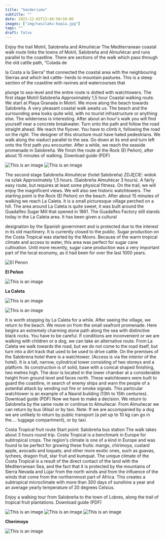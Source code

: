 ```yaml
---
title: "Senderismo"
subtitle: ""
date: 2023-12-02T13:49:50+10:00
images: ["img/naszlaku-kopia.jpg"]
tags: ""
draft: false
---
```

Enjoy the trail
Motril, Salobreña and Almuñécar
The Mediterranean coastal walk route links the towns of Motril, Salobreña and Almuñécar and runs
parallel to the coastline. There are sections of the walk which pass through the old cattle path, “Colada de

la Costa a la Sierra” that connected the coastal area with the neighbouring Sierras and which led cattle-
herds to mountain pastures. This is a steep section of the coastline with ravines and watercourses that

plunge to sea-level and the entire route is dotted with watchtowers.
The first stage
Motril  Salobreña
Approximately 1,5 hour
Coastal walking route. We start at Playa Granada in Motril.
We move along the beach towards Salobreña. A very pleasant coastal walk awaits us. The beach and the
surrounding area looks quite wild, with no tourist infrastructure or anything else. The wilderness is
interesting.
After about an hour's walk you will find yourself near a concrete breakwater. Turn onto the path and
follow the road straight ahead. We reach the flyover. You have to climb it, following the road on the right.
The designer of this structure must have hated pedestrians.
We walk along the viaduct parallel to the sea. Go down at its end and turn left onto the first path you
encounter.
After a while, we reach the seaside promenade in Salobreña. We finish the route at the Rock (El Peñon),
after about 15 minutes of walking.
Download guide (PDF)

![This is an image](/img/M-plaza2JPG-kopia.jpg)
![This is an image](/img/M-plaza4-kopia.jpg)

The second stage
Salobreña  Almuñécar (hotel Salobreña)
ZDJĘCIE: widok na szlak
Approximately 1,5 hours. (Salobreña  Almuñécar 3 hours). A fairly easy route, but requires at least some
physical fitness. On the trail, we will enjoy the magnificent views. We will also see historic watchtowers.
The starting point is the Rock (El Peñon) on the beach.
After about 15 minutes of walking we reach La Caleta. It is a small picturesque village perched on a hill.
The area around La Caleta is quite sweet, it was built around the Guadalfeo Sugar Mill that opened in
1861. The Guadalfeo Factory still stands today in the La Caleta area. It has been given a cultural

designation by the Spanish government and is protected due to the interest in its old machinery. It is
currently closed to the public.
Sugar production on the Costa Tropical was started by the Moors. Because of the warm tropical climate
and access to water, this area was perfect for sugar cane cultivation. Until more recently, sugar cane
production was a very important part of the local economy, as it had been for over the last 1000 years.

![El Penon](/img/skala-kopia.jpg)

**El Peñon** 

![This is an image](/img/Caleta1-kopia.jpg)

**La Caleta**

![This is an image](/img/szlaknadm-kopia.jpg)

![This is an image](/img/widok-kopia.jpg)

It is worth stopping by La Caleta for a while. After seeing the village, we return to the beach.
We move on from the small seafront promenade. Here begins an extremely charming stone path along the
sea with distinctive black rocks. You have to be careful. If conditions are inconvenient or we are walking
with children or a dog, we can take an alternative route. From La Caleta we walk towards the road, but we
do not come to the road itself, but turn into a dirt track that used to be used to drive cattle.
On the premises of the Salobrena hotel there is a watchtower. (Access is via the interior of the hotel). It is
a tall, narrow, cylindrical tower consisting of two storeys and a platform. Its construction is of solid, base
with a conical shaped finishing, two metres high. The door is located in the lower chamber at a
considerable height from ground level and faces north. These watchtowers were built to guard the
coastline, in search of enemy ships and warn the people of a potential attack by sending out fire or smoke
signals. This particular watchtower is an example of a Nasrid building (13th to 15th centuries).
Download guide (PDF)
Now we have to make a decision.
We return to Salobreña by the same route or continue to Almuñecar. From Almuñecar we can return by
bus (Alsa) or by taxi. Note: If we are accompanied by a dog we are unlikely to return by public transport
(a pet up to 10 kg can go in the.... luggage compartment), or by taxi.

Costa Tropical fruit route
Start point: Salobreña bus station
The walk takes about 3 hours round trip.
Costa Tropical is a benchmark in Europe for subtropical crops. The region's climate is one of a kind in
Europe and was found to be perfect for growing these fruits: mango, chirimoya, custard apple, avocado
and loquats; and other more exotic ones, such as guavas, lychees, dragon fruit, star fruit and kumquat. The
unique climate of the Costa Tropical is a result of the direct contact of the land with the Mediterranean
Sea, and the fact that it is protected by the mountains of Sierra Nevada and Lújar from the north winds
and from the influence of the winds that come from the northernmost part of Africa. This creates a
subtropical microclimate with more than 300 days of sunshine a year and an average yearly temperature
of 20 degrees Celsius.

Enjoy a walking tour from Salobreña to the town of Lobres, along the trail of tropical fruit plantations.
Download guide (PDF)

![This is an image](/img/naszlaku-kopia.jpg)
![This is an image](/img/IMG_awokado1383-kopia.jpg)
![This is an image](/img/banany2jpg-kopia.jpg)

**Cherimoya**

![This is an image](/img/czeremoja-kopia.jpg)